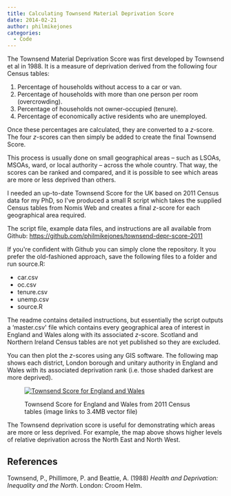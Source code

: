 ```yaml
---
title: Calculating Townsend Material Deprivation Score
date: 2014-02-21
author: philmikejones
categories:
  - Code
---
```


The Townsend Material Deprivation Score was first developed by Townsend et al in 1988. It is a measure of deprivation derived from the following four Census tables:

  1. Percentage of households without access to a car or van.
  2. Percentage of households with more than one person per room (overcrowding).
  3. Percentage of households not owner-occupied (tenure).
  4. Percentage of economically active residents who are unemployed.

Once these percentages are calculated, they are converted to a _z_-score. The four _z_-scores can then simply be added to create the final Townsend Score.

This process is usually done on small geographical areas &#8211; such as LSOAs, MSOAs, ward, or local authority &#8211; across the whole country. That way, the scores can be ranked and compared, and it is possible to see which areas are more or less deprived than others.

I needed an up-to-date Townsend Score for the UK based on 2011 Census data for my PhD, so I've produced a small R script which takes the supplied Census tables from Nomis Web and creates a final _z_-score for each geographical area required.

The script file, example data files, and instructions are all available from Github: <https://github.com/philmikejones/townsend-depr-score-2011>

If you're confident with Github you can simply clone the repository. It you prefer the old-fashioned approach, save the following files to a folder and run source.R:

- car.csv
- oc.csv
- tenure.csv
- unemp.csv
- source.R

The readme contains detailed instructions, but essentially the script outputs a &#8216;master.csv' file which contains every geographical area of interest in England and Wales along with its associated _z_-score. Scotland and Northern Ireland Census tables are not yet published so they are excluded.

You can then plot the _z_-scores using any GIS software. The following map shows each district, London borough and unitary authority in England and Wales with its associated deprivation rank (i.e. those shaded darkest are more deprived).<figure id="attachment_1001" class="thumbnail wp-caption aligncenter" style="width: 410px">

[<img class="size-full wp-image-1001  " alt="Townsend Score for England and Wales" src="https://i1.wp.com/philmikejones.me/wp-content/uploads/2014/02/eng-wales-townsend-lad-2011.png?fit=400%2C358" srcset="https://i2.wp.com/philmikejones.me/wp-content/uploads/2014/02/eng-wales-townsend-lad-2011.png?w=400 400w, https://i2.wp.com/philmikejones.me/wp-content/uploads/2014/02/eng-wales-townsend-lad-2011.png?resize=300%2C269 300w" sizes="(max-width: 400px) 100vw, 400px" data-recalc-dims="1" />](http://philmikejones.me/wp-content/uploads/2014/02/eng-wales-townsend-lad-2011.pdf)<figcaption class="caption wp-caption-text">Townsend Score for England and Wales from 2011 Census tables (image links to 3.4MB vector file)</figcaption></figure> 

The Townsend deprivation score is useful for demonstrating which areas are more or less deprived. For example, the map above shows higher levels of relative deprivation across the North East and North West.

## References

Townsend, P., Phillimore, P. and Beattie, A. (1988) _Health and Deprivation: Inequality and the North_. London: Croom Helm.